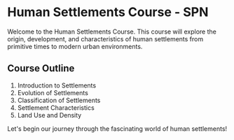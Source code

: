 # Human Settlements Course - SPN

Welcome to the Human Settlements Course. This course will explore the origin, development, and characteristics of human settlements from primitive times to modern urban environments.

## Course Outline
1. Introduction to Settlements
2. Evolution of Settlements
3. Classification of Settlements
4. Settlement Characteristics
5. Land Use and Density

Let's begin our journey through the fascinating world of human settlements!
